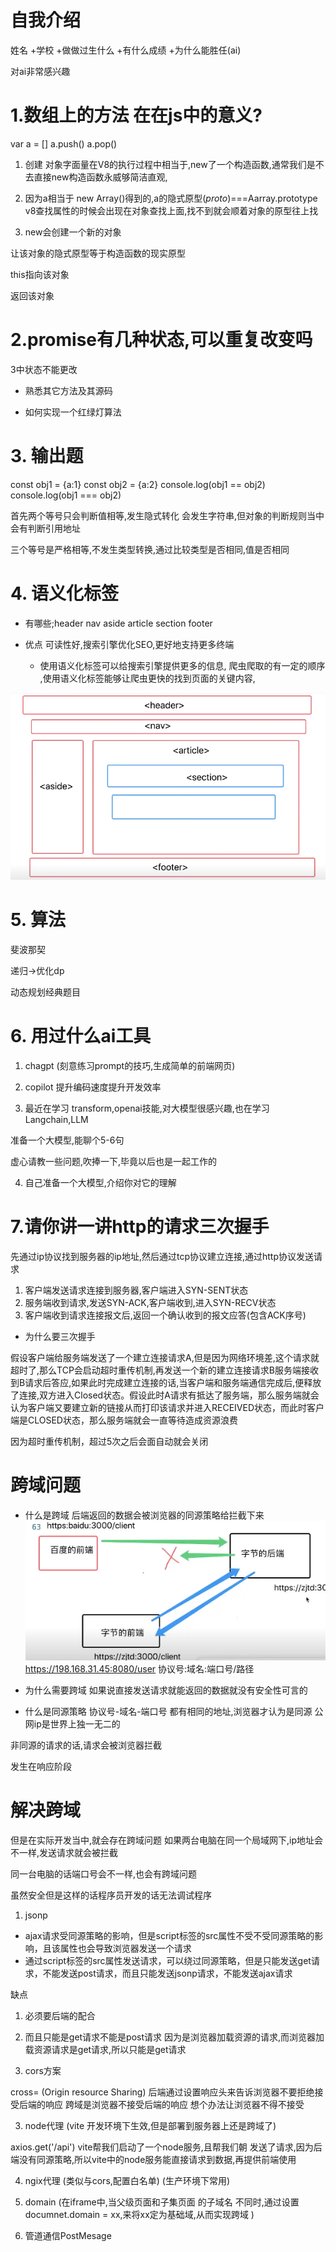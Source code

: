 # 自我介绍
姓名 +学校 +做做过生什么 +有什么成绩 +为什么能胜任(ai)

对ai非常感兴趣


# 1.数组上的方法 在在js中的意义?

var a = []
a.push()
a.pop()

1. 创建 对象字面量在V8的执行过程中相当于,new了一个构造函数,通常我们是不去直接new构造函数永威够简洁直观,

2. 因为a相当于 new Array()得到的,a的隐式原型(_proto_)===Aarray.prototype
v8查找属性的时候会出现在对象查找上面,找不到就会顺着对象的原型往上找

3. new会创建一个新的对象

让该对象的隐式原型等于构造函数的现实原型

this指向该对象

返回该对象


# 2.promise有几种状态,可以重复改变吗
3中状态不能更改

- 熟悉其它方法及其源码

- 如何实现一个红绿灯算法

# 3. 输出题
const obj1 = {a:1}
const obj2 = {a:2}
console.log(obj1 == obj2)
console.log(obj1 === obj2)


首先两个等号只会判断值相等,发生隐式转化
会发生字符串,但对象的判断规则当中会有判断引用地址

三个等号是严格相等,不发生类型转换,通过比较类型是否相同,值是否相同


# 4. 语义化标签
- 有哪些;header nav aside article section footer
- 优点
可读性好,搜索引擎优化SEO,更好地支持更多终端
  
    - 使用语义化标签可以给搜索引擎提供更多的信息,
    爬虫爬取的有一定的顺序
    ,使用语义化标签能够让爬虫更快的找到页面的关键内容,

    

![alt text](image.png)


# 5. 算法
斐波那契

递归->优化dp

动态规划经典题目

# 6. 用过什么ai工具
1. chagpt  (刻意练习prompt的技巧,生成简单的前端网页)

2. copilot 提升编码速度提升开发效率

3. 最近在学习 transform,openai技能,对大模型很感兴趣,也在学习Langchain,LLM

准备一个大模型,能聊个5-6句

虚心请教一些问题,吹捧一下,毕竟以后也是一起工作的

4. 自己准备一个大模型,介绍你对它的理解


# 7.请你讲一讲http的请求三次握手

先通过ip协议找到服务器的ip地址,然后通过tcp协议建立连接,通过http协议发送请求

1. 客户端发送请求连接到服务器,客户端进入SYN-SENT状态
2. 服务端收到请求,发送SYN-ACK,客户端收到,进入SYN-RECV状态
3. 客户端收到请求连接报文后,返回一个确认收到的报文应答(包含ACK序号)




- 为什么要三次握手

假设客户端给服务端发送了一个建立连接请求A,但是因为网络环境差,这个请求就超时了,那么TCP会启动超时重传机制,再发送一个新的建立连接请求B服务端接收到B请求后答应,如果此时完成建立连接的话,当客户端和服务端通信完成后,便释放了连接,双方进入Closed状态。假设此时A请求有抵达了服务端，那么服务端就会认为客户端又要建立新的链接从而打印该请求并进入RECEIVED状态，而此时客户端是CLOSED状态，那么服务端就会一直等待造成资源浪费


因为超时重传机制，超过5次之后会面自动就会关闭


# 跨域问题
- 什么是跨域
后端返回的数据会被浏览器的同源策略给拦截下来
![alt text](image-1.png)
  https://198.168.31.45:8080/user
   协议号:域名:端口号/路径

- 为什么需要跨域
如果说直接发送请求就能返回的数据就没有安全性可言的

- 什么是同源策略
协议号-域名-端口号 都有相同的地址,浏览器才认为是同源
公网ip是世界上独一无二的

非同源的请求的话,请求会被浏览器拦截

发生在响应阶段
# 解决跨域

但是在实际开发当中,就会存在跨域问题
如果两台电脑在同一个局域网下,ip地址会不一样,发送请求就会被拦截

同一台电脑的话端口号会不一样,也会有跨域问题

虽然安全但是这样的话程序员开发的话无法调试程序

1. jsonp
  - ajax请求受同源策略的影响，但是script标签的src属性不受不受同源策略的影响，且该属性也会导致浏览器发送一个请求
  - 通过script标签的src属性发送请求，可以绕过同源策略，但是只能发送get请求，不能发送post请求，而且只能发送jsonp请求，不能发送ajax请求

缺点
1. 必须要后端的配合
2. 而且只能是get请求不能是post请求
  因为是浏览器加载资源的请求,而浏览器加载资源请求是get请求,所以只能是get请求

2. cors方案

cross= (Origin resource Sharing)
后端通过设置响应头来告诉浏览器不要拒绝接受后端的响应
跨域是浏览器不接受后端的响应
想个办法让浏览器不得不接受

3. node代理 (vite 开发环境下生效,但是部署到服务器上还是跨域了)

axios.get('/api')
vite帮我们启动了一个node服务,且帮我们朝
发送了请求,因为后端没有同源策略,所以vite中的node服务能直接请求到数据,再提供前端使用


4. ngix代理  (类似与cors,配置白名单) (生产环境下常用)

5. domain (在iframe中,当父级页面和子集页面 的子域名 不同时,通过设置 documnet.domain = xx,来将xx定为基础域,从而实现跨域 )

6. 管道通信PostMesage